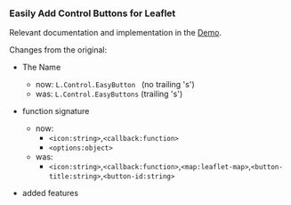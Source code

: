 ### Easily Add Control Buttons for Leaflet

Relevant documentation and implementation in the [Demo][].

Changes from the original:
  * The Name
    * now: `L.Control.EasyButton ` (no trailing 's')
    * was: `L.Control.EasyButtons` (trailing 's')
  * function signature
    * now:
      * `<icon:string>`,`<callback:function>`
      * `<options:object>`
    * was:
      * `<icon:string>`,`<callback:function>`,`<map:leaflet-map>`,`<button-title:string>`,`<button-id:string>`

  * added features

[Demo]:http://cliffcloud.github.io/Leaflet.EasyButton/
